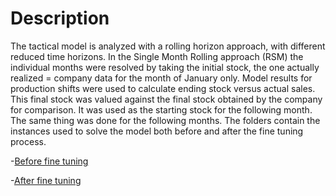 # Description
The tactical model is analyzed with a rolling horizon approach, with different reduced time horizons.
In the Single Month Rolling approach (RSM) the individual months were resolved by taking the initial stock, the one actually realized = company data for the month of January only.
Model results for production shifts were used to calculate ending stock versus actual sales.
This final stock was valued against the final stock obtained by the company for comparison.
It was used as the starting stock for the following month. The same thing was done for the following months.
The folders contain the instances used to solve the model both before and after the fine tuning process.

-[Before fine tuning]()

-[After fine tuning]()
